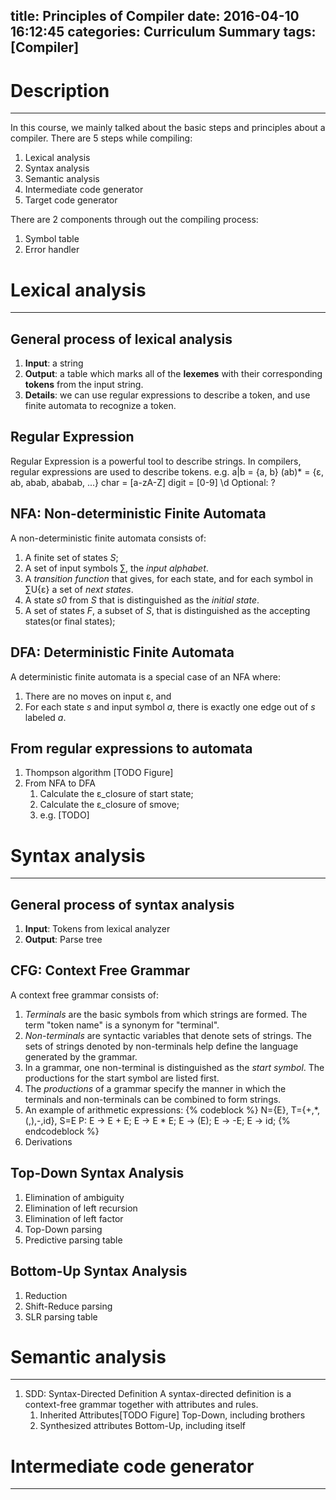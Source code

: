 title: Principles of Compiler
date: 2016-04-10 16:12:45
categories: Curriculum Summary
tags: [Compiler]
---

# Description
---
In this course, we mainly talked about the basic steps and principles about a compiler. There are 5 steps while compiling:
1. Lexical analysis
2. Syntax analysis
3. Semantic analysis
4. Intermediate code generator
5. Target code generator

There are 2 components through out the compiling process:
1. Symbol table
2. Error handler

# Lexical analysis
---
## General process of lexical analysis
1. **Input**: a string
2. **Output**: a table which marks all of the **lexemes** with their corresponding **tokens** from the input string.
3. **Details**: we can use regular expressions to describe a token, and use finite automata to recognize a token.

## Regular Expression
Regular Expression is a powerful tool to describe strings. In compilers, regular expressions are used to describe tokens. 
e.g. a|b = {a, b}
(ab)\* = {ε, ab, abab, ababab, ...}
char = [a-zA-Z]
digit =  [0-9]  \\d
Optional: ?

## NFA: Non-deterministic Finite Automata
A non-deterministic finite automata consists of:
1. A finite set of states *S*;
2. A set of input symbols ∑, the *input alphabet*.
3. A *transition function* that gives, for each state, and for each symbol in ∑U{ε} a set of *next states*.
4. A state *s0* from *S* that is distinguished as the *initial state*.
5. A set of states *F*, a subset of *S*, that is distinguished as the accepting states(or final states);

## DFA: Deterministic Finite Automata
A deterministic finite automata is a special case of an NFA where:
1. There are no moves on input ε, and
2. For each state *s* and input symbol *a*, there is exactly one edge out of *s* labeled *a*.

## From regular expressions to automata
1. Thompson algorithm 
[TODO Figure]
2. From NFA to DFA
	1. Calculate the ε_closure of start state;
	2. Calculate the ε_closure of smove;
	3. e.g. [TODO]

# Syntax analysis
---
## General process of syntax analysis
1. **Input**: Tokens from lexical analyzer
2. **Output**: Parse tree

## CFG: Context Free Grammar
A context free grammar consists of:
1. *Terminals* are the basic symbols from which strings are formed. The term "token name" is a synonym for "terminal".
2. *Non-terminals* are syntactic variables that denote sets of strings. The sets of strings denoted by non-terminals help define the language generated by the grammar.
3. In a grammar, one non-terminal is distinguished as the *start symbol*. The productions for the start symbol are listed first.
4. The *productions* of a grammar specify the manner in which the terminals and non-terminals can be combined to form strings.
5. An example of arithmetic expressions:
{% codeblock %}
N={E}, T={+,*,(,),-,id}, S=E
P: E -> E + E;
   E -> E * E;
   E -> (E);
   E -> -E;
   E -> id;
{% endcodeblock %}
6. Derivations

## Top-Down Syntax Analysis
1. Elimination of ambiguity
2. Elimination of left recursion
3. Elimination of left factor
4. Top-Down parsing
5. Predictive parsing table

## Bottom-Up Syntax Analysis
1. Reduction
2. Shift-Reduce parsing
3. SLR parsing table

# Semantic analysis
---
1. SDD: Syntax-Directed Definition
A syntax-directed definition is a context-free grammar together with attributes and rules.
	1. Inherited Attributes[TODO Figure]
	Top-Down, including brothers
	2. Synthesized attributes
	Bottom-Up, including itself

# Intermediate code generator
---

